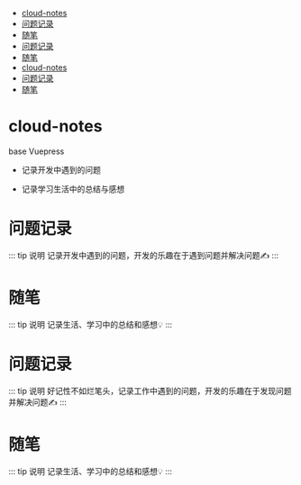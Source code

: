 - [cloud-notes](#cloud-notes)
- [问题记录](#%E9%97%AE%E9%A2%98%E8%AE%B0%E5%BD%95)
- [随笔](#%E9%9A%8F%E7%AC%94)
- [问题记录](#%E9%97%AE%E9%A2%98%E8%AE%B0%E5%BD%95-1)
- [随笔](#%E9%9A%8F%E7%AC%94-1)
- [cloud-notes](#cloud-notes)
- [问题记录](#%E9%97%AE%E9%A2%98%E8%AE%B0%E5%BD%95)
- [随笔](#%E9%9A%8F%E7%AC%94)

# cloud-notes

base Vuepress

- 记录开发中遇到的问题

- 记录学习生活中的总结与感想

# 问题记录

::: tip 说明
记录开发中遇到的问题，开发的乐趣在于遇到问题并解决问题:writing_hand:
:::

# 随笔

::: tip 说明
记录生活、学习中的总结和感想:bulb:
:::

# 问题记录

::: tip 说明
好记性不如烂笔头，记录工作中遇到的问题，开发的乐趣在于发现问题并解决问题:writing_hand:
:::

# 随笔

::: tip 说明
记录生活、学习中的总结和感想:bulb:
:::
